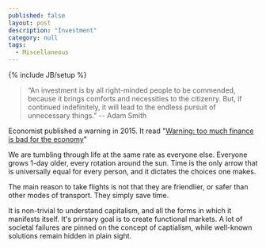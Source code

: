 ```yaml
---
published: false 
layout: post
description: "Investment"
category: null
tags: 
  - Miscellaneous
---
```

{% include JB/setup %}
<p></p>


>“An investment is by all right-minded people to be commended, because it brings comforts and necessities to the citizenry. But, if continued indefinitely, it will lead to the endless pursuit of unnecessary things.” -- Adam Smith

Economist published a warning in 2015. It read "[Warning: too much finance is bad for the economy](https://www.economist.com/blogs/buttonwood/2015/02/finance-sector-and-growth)"

We are tumbling through life at the same rate as everyone else. Everyone grows 1-day older, every rotation around the sun. Time is the only arrow that is universally equal for every person, and it dictates the choices one makes.

The main reason to take flights is not that they are friendlier, or safer than other modes of transport. They simply save time. 

It is non-trivial to understand capitalism, and all the forms in which it manifests itself. It's primary goal is to create functional markets. A lot of societal failures are pinned on the concept of captialism, while well-known solutions remain hidden in plain sight. 
